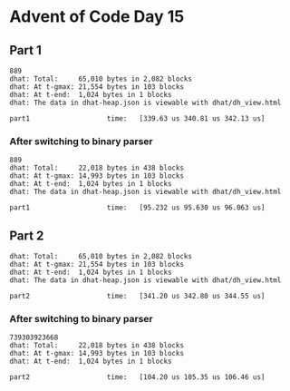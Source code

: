 # Advent of Code Day 15

## Part 1

```
889
dhat: Total:     65,010 bytes in 2,082 blocks
dhat: At t-gmax: 21,554 bytes in 103 blocks
dhat: At t-end:  1,024 bytes in 1 blocks
dhat: The data in dhat-heap.json is viewable with dhat/dh_view.html
```

```
part1                   time:   [339.63 us 340.81 us 342.13 us]
```

### After switching to binary parser

```
889
dhat: Total:     22,018 bytes in 438 blocks
dhat: At t-gmax: 14,993 bytes in 103 blocks
dhat: At t-end:  1,024 bytes in 1 blocks
dhat: The data in dhat-heap.json is viewable with dhat/dh_view.html
```

```
part1                   time:   [95.232 us 95.630 us 96.063 us]
```

## Part 2

```
dhat: Total:     65,010 bytes in 2,082 blocks
dhat: At t-gmax: 21,554 bytes in 103 blocks
dhat: At t-end:  1,024 bytes in 1 blocks
dhat: The data in dhat-heap.json is viewable with dhat/dh_view.html
```

```
part2                   time:   [341.20 us 342.80 us 344.55 us]
```

### After switching to binary parser

```
739303923668
dhat: Total:     22,018 bytes in 438 blocks
dhat: At t-gmax: 14,993 bytes in 103 blocks
dhat: At t-end:  1,024 bytes in 1 blocks
```

```
part2                   time:   [104.20 us 105.35 us 106.46 us]
```
